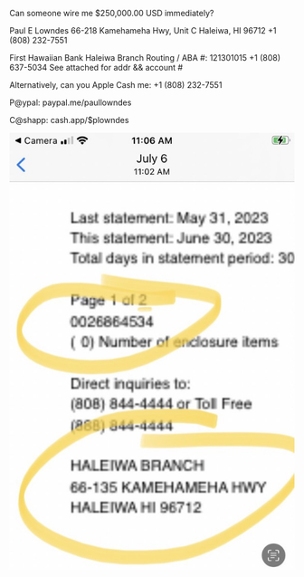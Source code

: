 Can someone wire me $250,000.00 USD immediately?

Paul E Lowndes
66-218 Kamehameha Hwy, Unit C
Haleiwa, HI 96712
+1 (808) 232-7551

First Hawaiian Bank
Haleiwa Branch
Routing / ABA #: 121301015
+1 (808) 637-5034
See attached for addr && account #


Alternatively, can you Apple Cash me:
+1 (808) 232-7551

P@ypal:
paypal.me/paullowndes

C@shapp:
cash.app/$plowndes

![Bank Info](/IMG_1889.jpeg)
